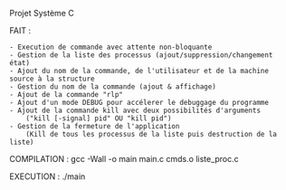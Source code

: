 Projet Système C

FAIT : 

	- Execution de commande avec attente non-bloquante
	- Gestion de la liste des processus (ajout/suppression/changement état)
	- Ajout du nom de la commande, de l'utilisateur et de la machine source à la structure
	- Gestion du nom de la commande (ajout & affichage)
	- Ajout de la commande "rlp"
	- Ajout d'un mode DEBUG pour accélerer le debuggage du programme
	- Ajout de la commande kill avec deux possibilités d'arguments
		("kill [-signal] pid" OU "kill pid")
	- Gestion de la fermeture de l'application
		(Kill de tous les processus de la liste puis destruction de la liste)



COMPILATION : 
	gcc -Wall -o main main.c cmds.o liste_proc.c  

EXECUTION : 
	./main
